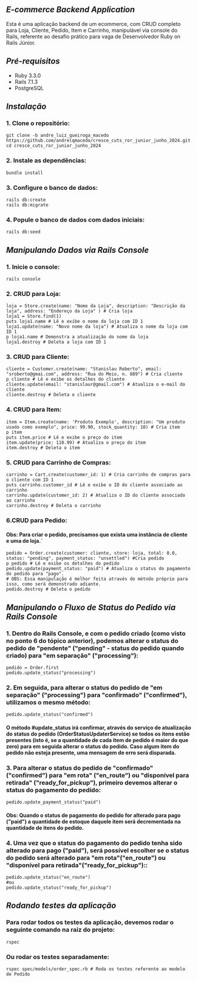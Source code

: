 ## *E-commerce Backend Application*

Esta é uma aplicação backend de um ecommerce, com CRUD completo para Loja, Cliente, Pedido, Item e Carrinho, manipulável via console do Rails, referente ao desafio prático para vaga de Desenvolvedor Ruby on Rails Júnior.

## *Pré-requisitos*

- Ruby 3.3.0
- Rails 7.1.3
- PostgreSQL

## *Instalação*

### 1. Clone o repositório:
    
    git clone -b andre_luiz_queiroga_macedo https://github.com/andrelqmacedo/cresce_cuts_ror_junior_junho_2024.git
    cd cresce_cuts_ror_junior_junho_2024

### 2. Instale as dependências:
    
    bundle install
    
### 3. Configure o banco de dados:

    rails db:create
    rails db:migrate

### 4. Popule o banco de dados com dados iniciais:

    rails db:seed

## *Manipulando Dados via Rails Console*

### 1. Inicie o console:

    rails console 
    
### 2. CRUD para Loja:
    
    loja = Store.create(name: "Nome da Loja", description: "Descrição da loja", address: "Endereço da Loja" ) # Cria loja
    loja1 = Store.find(1)
    puts loja1.name # Lê e exibe o nome da loja com ID 1
    loja1.update(name: "Novo nome da loja") # Atualiza o nome da loja com ID 1
    p loja1.name # Demonstra a atualização do nome da loja
    loja1.destroy # Deleta a loja com ID 1
    
### 3. CRUD para Cliente:

    
    cliente = Customer.create(name: "Stanislau Roberto", email: "sroberto@gmai.com", address: "Rua do Meio, n. 889") # Cria cliente
    p cliente # Lê e exibe os detalhes do cliente 
    cliente.update(email: "stanislaur@gmail.com") # Atualiza o e-mail do cliente 
    cliente.destroy # Deleta o cliente 
    
### 4. CRUD para Item:
    
    item = Item.create(name: 'Produto Exemplo', description: "Um produto usado como exemplo", price: 99.90, stock_quantity: 10) # Cria item
    p item
    puts item.price # Lê e exibe o preço do item 
    item.update(price: 110.99) # Atualiza o preço do item 
    item.destroy # Deleta o item 
    
### 5. CRUD para Carrinho de Compras:
    
    carrinho = Cart.create(customer_id: 1) # Cria carrinho de compras para o cliente com ID 1
    puts carrinho.customer_id # Lê e exibe o ID do cliente associado ao carrinho 
    carrinho.update(customer_id: 2) # Atualiza o ID do cliente associado ao carrinho 
    carrinho.destroy # Deleta o carrinho 
    
### 6.CRUD para Pedido:
#### Obs: Para criar o pedido, precisamos que exista uma instância de cliente e uma de loja.´
    
    pedido = Order.create(customer: cliente, store: loja, total: 0.0, status: "pending", payment_status: "unsettled") #Cria pedido
    p pedido # Lê e exibe os detalhes do pedido
    pedido.update(payment_status: "paid") # Atualiza o status do pagamento do pedido para "pago". 
    # OBS: Essa manipulação é melhor feita através do método próprio para isso, como será demonstrado adiante.
    pedido.destroy # Deleta o pedido
    
## *Manipulando o Fluxo de Status do Pedido via Rails Console*

### 1. Dentro do Rails Console, e com o pedido criado (como visto no ponto 6 do tópico anterior), podemos alterar o status do pedido de "pendente" ("pending" - status do pedido quando criado) para "em separação" ("processing"):
    
    pedido = Order.first
    pedido.update_status("processing")
    
### 2. Em seguida, para alterar o status do pedido de "em separação" ("processing") para "confirmado" ("confirmed"), utilizamos o mesmo método:
    
    pedido.update_status("confirmed")
      
#### O método #update_status irá confirmar, através do serviço de atualização do status do pedido (OrderStatusUpdaterService) se todos os itens estão presentes (isto é, se a quantidade de cada item de pedido é maior do que zero) para em seguida alterar o status do pedido. Caso algum item do pedido não esteja presente, uma mensagem de erro será disparada.

### 3. Para alterar o status do pedido de "confirmado" ("confirmed") para "em rota" ("en_route") ou "disponível para retirada" ("ready_for_pickup"), primeiro devemos alterar o status do pagamento do pedido:
    
    pedido.update_payment_status("paid")

#### Obs: Quando o status de pagamento do pedido for alterado para pago ("paid") a quantidade de estoque daquele item será decrementada na quantidade de itens do pedido.
    
### 4. Uma vez que o status do pagamento do pedido tenha sido alterado para pago ("paid"), será possível escolher se o status do pedido será alterado para "em rota"("en_route") ou "disponível para retirada"("ready_for_pickup")::
    
    pedido.update_status("en_route")
    #ou
    pedido.update_status("ready_for_pickup")

## *Rodando testes da aplicação*

### Para rodar todos os testes da aplicação, devemos rodar o seguinte comando na raiz do projeto:

    rspec

### Ou rodar os testes separadamente:

    rspec spec/models/order_spec.rb # Roda os testes referente ao modelo de Pedido

